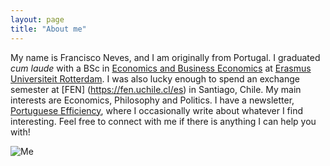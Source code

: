 ```yaml
---
layout: page
title: "About me"
---
```


  My name is Francisco Neves, and I am originally from Portugal. I graduated *cum laude* with a BSc in [Economics and Business Economics](https://www.eur.nl/en/bachelor/international-bachelor-economics-and-business-economics) at [Erasmus Universiteit Rotterdam](https://www.eur.nl/en). I was also lucky enough to spend an exchange semester at [FEN] (https://fen.uchile.cl/es) in Santiago, Chile. My main interests are Economics, Philosophy and Politics. I have a newsletter, [Portuguese Efficiency](https://fdscn.substack.com), where I occasionally write about whatever I find interesting. Feel free to connect with me if there is anything I can help you with!
  
![Me](https://fdscn.github.io/Atacama.jpg)





